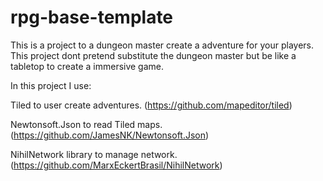 # rpg-base-template

This is a project to a dungeon master create a adventure for your players. This project dont pretend substitute the dungeon master but be like a tabletop
to create a immersive game.

In this project I use:

Tiled to user create adventures. (https://github.com/mapeditor/tiled)

Newtonsoft.Json to read Tiled maps. (https://github.com/JamesNK/Newtonsoft.Json)

NihilNetwork library to manage network. (https://github.com/MarxEckertBrasil/NihilNetwork)
